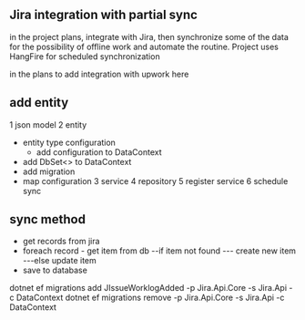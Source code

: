 ## Jira integration with partial sync
in the project plans, integrate with Jira, then synchronize some of the data for the possibility of offline work and automate the routine.
Project uses HangFire for scheduled synchronization

in the plans to add integration with upwork here

## add entity
1 json model
2 entity
 - entity type configuration
    - add configuration to DataContext
 - add DbSet<> to DataContext  
 - add migration
 - map configuration
3 service 
4 repository
5 register service
6 schedule sync


## sync method
- get records from jira
- foreach record - get item from db
  --if item not found 
  --- create new item 
  ---else update item
- save to database



dotnet ef migrations add JIssueWorklogAdded -p Jira.Api.Core -s Jira.Api -c DataContext
dotnet ef migrations remove -p Jira.Api.Core -s Jira.Api -c DataContext
